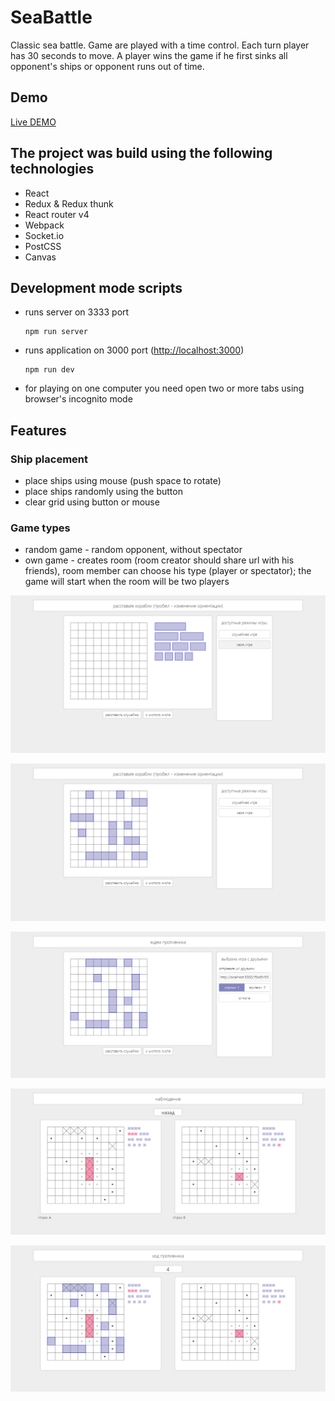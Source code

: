 # SeaBattle

Classic sea battle. Game are played with a time control. Each turn player has 30 seconds to move. 
A player wins the game if he first sinks all opponent's ships or opponent runs out of time.

## Demo
[Live DEMO]()

## The project was build using the following technologies
* React
* Redux & Redux thunk
* React router v4
* Webpack
* Socket.io
* PostCSS
* Canvas

## Development mode scripts

- runs server on 3333 port
    ```
    npm run server
    ```
- runs application on 3000 port ([http://localhost:3000](http://localhost:3000))
    ```
    npm run dev
    ```
- for playing on one computer you need open two or more tabs using browser's incognito mode

## Features

### Ship placement
- place ships using mouse (push space to rotate)
- place ships randomly using the button
- clear grid using button or mouse

### Game types

- random game - random opponent, without spectator
- own game - creates room (room creator should share url with his friends),
 room member can choose his type (player or spectator); 
 the game will start when the room will be two players
 
 ![](screenshots/screencapture-localhost-3000-1.png)
 
 ![](screenshots/screencapture-localhost-3000-2.png)
 
 ![](screenshots/screencapture-localhost-3000-3.png)
 
 ![](screenshots/screencapture-localhost-3000-4.png)
 
 ![](screenshots/screencapture-localhost-3000-5.png)
